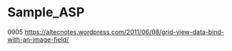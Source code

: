 # Sample_ASP
0905
https://altecnotes.wordpress.com/2011/06/08/grid-view-data-bind-with-an-image-field/
